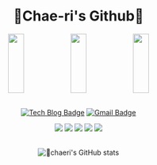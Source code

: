 <div align="center">

# 🍒Chae-ri's Github🍒

<a href="https://github.com/seocylucky/gitanimals">
    <img src="https://render.gitanimals.org/lines/seocylucky?pet-id=653908293849337079" width="25%" height="120"/><img src="https://render.gitanimals.org/lines/seocylucky?pet-id=665164914038047704" width="25%" height="120"/><img src="https://render.gitanimals.org/lines/seocylucky?pet-id=667573281762598892" width="25%" height="120"/>
</a>

<br/>
<br/>
  
[![Tech Blog Badge](http://img.shields.io/badge/-Tech%20blog-black?style=flat-square&logo=github&link=https://yonyoni824.tistory.com/)](https://yonyoni824.tistory.com/)
[![Gmail Badge](https://img.shields.io/badge/Gmail-d14836?style=flat-square&logo=Gmail&logoColor=white&link=mailto:seocylucky@gmail.com)](mailto:seocylucky@gmail.com)

  <img src="https://img.shields.io/badge/JavaScript-F7DF1E?style=flat-square&logo=JavaScript&logoColor=white"/>
  <img src="https://img.shields.io/badge/TypeScript-3178C6?style=flat-square&logo=TypeScript&logoColor=white"/>
  <img src="https://img.shields.io/badge/React-61DAFB?style=flat-square&logo=React&logoColor=white"/>
  <img src="https://img.shields.io/badge/Next.js-2D3E50?style=flat-square&logo=Next.js&logoColor=white"/>
  <img src="https://img.shields.io/badge/Three.js-FF4154?style=flat-square&logo=Three.js&logoColor=white"/></a>

<br/>
<br/>

![chaeri's GitHub stats](https://github-readme-stats.vercel.app/api?username=seocylucky&show_icons=true&theme=transparent)

</div>
